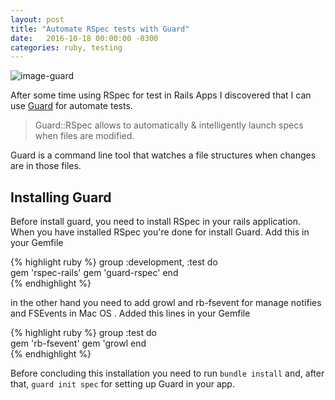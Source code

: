 ```yaml
---
layout: post
title: "Automate RSpec tests with Guard"
date:   2016-10-18 00:00:00 -0300
categories: ruby, testing
---
```

![image-guard](http://i1382.photobucket.com/albums/ah245/nelsonpatojimenez/Guard-setting_zpsyfsqvu2p.gif)

After some time using RSpec for test in Rails Apps I discovered that I can use [Guard][guard-url] for automate tests.

> Guard::RSpec allows to automatically & intelligently launch specs when files are modified.

Guard is a command line tool that watches a file structures when changes are in those files.

## Installing Guard

Before install guard, you need to install RSpec in your rails application. When you have installed RSpec you're done for install Guard. Add this in your Gemfile

{% highlight ruby %}
group :development, :test do  
  gem 'rspec-rails'
  gem 'guard-rspec'
end  
{% endhighlight %}

in the other hand you need to add growl and rb-fsevent for manage notifies and FSEvents in Mac OS . Added this lines in your Gemfile

{% highlight ruby %}
group :test do  
  gem 'rb-fsevent'
  gem 'growl
end  
{% endhighlight %}

Before concluding this installation you need to run `bundle install` and, after that, `guard init spec` for setting up Guard in your app.


[guard-url]: https://github.com/guard/guard-rspec
